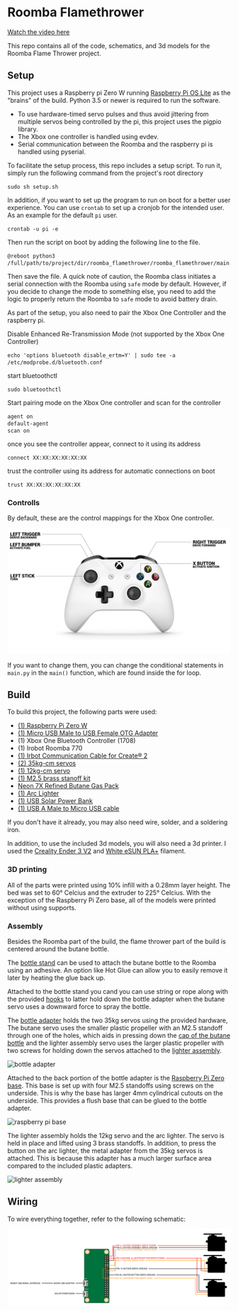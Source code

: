 # Roomba Flamethrower
[Watch the video here](https://youtu.be/nNa-5zJv5F0)

This repo contains all of the code, schematics, and 3d models for the Roomba Flame Thrower project.

## Setup
This project uses a Raspberry pi Zero W running [Raspberry Pi OS Lite](https://www.raspberrypi.org/software/operating-systems/) as the "brains" of the build. Python 3.5 or newer is required to run the software.

- To use hardware-timed servo pulses and thus avoid jittering from multiple servos being controlled by the pi, this project uses the pigpio library. 
- The Xbox one controller is handled using evdev.
- Serial communication between the Roomba and the raspberry pi is handled using pyserial.


To facilitate the setup process, this repo includes a setup script. To run it, simply run the following command from the project's root directory

```
sudo sh setup.sh
```

In addition, if you want to set up the program to run on boot for a better user experience. You can use `crontab` to set up a cronjob for the intended user. As an example for the default `pi` user.

```
crontab -u pi -e
```

Then run the script on boot by adding the following line to the file.

```
@reboot python3 /full/path/to/project/dir/roomba_flamethrower/roomba_flamethrower/main.py
```

Then save the file. A quick note of caution, the Roomba class initiates a serial connection with the Roomba using `safe` mode by default. However, if you decide to change the mode to something else, you need to add the logic to properly return the Roomba to `safe` mode to avoid battery drain.

As part of the setup, you also need to pair the Xbox One Controller and the raspberry pi.

Disable Enhanced Re-Transmission Mode (not supported by the Xbox One Controller)
```
echo 'options bluetooth disable_ertm=Y' | sudo tee -a /etc/modprobe.d/bluetooth.conf
```

start bluetoothctl 
```
sudo bluetoothctl
```

Start pairing mode on the Xbox One controller and scan for the controller
```
agent on
default-agent
scan on
```

once you see the controller appear, connect to it using its address
```
connect XX:XX:XX:XX:XX:XX
```

trust the controller using its address for automatic connections on boot
```
trust XX:XX:XX:XX:XX:XX
```

### Controlls
By default, these are the control mappings for the Xbox One controller.

![controll mappings](https://raw.githubusercontent.com/AlfredoSequeida/roomba_flamethrower/main/assets/xbox_one_controller.png)

If you want to change them, you can change the conditional statements in `main.py` in the `main()` function, which are found inside the for loop.

## Build
To build this project, the following parts were used:
- [(1) Raspberry Pi Zero W](https://www.raspberrypi.org/products/raspberry-pi-zero-w/)
- [(1) Micro USB Male to USB Female OTG Adapter](https://www.amazon.com/Ksmile®-Female-Adapter-SamSung-tablets/dp/B01C6032G0)
- (1) Xbox One Bluetooth Controller (1708)
- (1) Irobot Roomba 770
- [(1) Irbot Communication Cable for Create® 2](https://store.irobot.com/default/parts-and-accessories/create-accessories/communication-cable-for-create-2/4466502.html)
- [(2) 35kg-cm servos](https://www.amazon.com/ZOSKAY-Coreless-Digital-Stainless-arduino/dp/B07S9XZYN2)
- [(1) 12kg-cm servo](https://www.amazon.com/4-Pack-MG996R-Torque-Digital-Helicopter/dp/B07MFK266B)
- [(1) M2.5 brass stanoff kit](https://www.amazon.com/LBY-Multi-function-Combination-Screwdriver-Green/dp/B07GK6812D)
- [Neon 7X Refined Butane Gas Pack](https://www.amazon.com/Neon-Refined-Butane-300ml-Pack/dp/B072FR3LT2)
- [(1) Arc Lighter](https://www.amazon.com/lcfun-Waterproof-Windproof-Rechargeable-Flameless-Plasma-Camouflage/dp/B07GCHLDWR)
- [(1) USB Solar Power Bank](https://www.amazon.com/gp/product/B07T2NRK8G)
- [(1) USB A Male to Micro USB cable](https://www.amazon.com/10ft3Pack-Charging-Smartphone-Connection-Blackwhite/dp/B06XYH75NQ)

If you don't have it already, you may also need wire, solder, and a soldering iron.

In addition, to use the included 3d models, you will also need a 3d printer. I used the [Creality Ender 3 V2](https://www.amazon.com/Creality-Printer-Printing-Function-220x220x250mm/dp/B07FFTHMMN) and [White eSUN PLA+](https://www.amazon.com/eSUN-1-75mm-Printer-Filament-2-2lbs/dp/B01EKEMFQS) filament.


### 3D printing
All of the parts were printed using 10% infill with a 0.28mm layer height. The bed was set to 60° Celcius and the extruder to 225° Celcius. With the exception of the Raspberry Pi Zero base, all of the models were printed without using supports.

### Assembly
Besides the Roomba part of the build, the flame thrower part of the build is centered around the butane bottle.

The [bottle stand](https://github.com/AlfredoSequeida/roomba_flamethrower/blob/main/models/bottle_stand.stl) can be used to attach the butane bottle to the Roomba using an adhesive. An option like Hot Glue can allow you to easily remove it later by heating the glue back up.

Attached to the bottle stand you cand you can use string or rope along with the provided [hooks](https://github.com/AlfredoSequeida/roomba_flamethrower/blob/main/models/hook.stl) to latter hold down the bottle adapter when the butane servo uses a downward force to spray the bottle. 

The [bottle adapter](https://github.com/AlfredoSequeida/roomba_flamethrower/blob/main/models/bottle_adapter.stl) holds the two 35kg servos using the provided hardware, The butane servo uses the smaller plastic propeller with an M2.5 standoff through one of the holes, which aids in pressing down the [cap of the butane bottle](https://github.com/AlfredoSequeida/roomba_flamethrower/blob/main/models/cap.stl) and the lighter assembly servo uses the larger plastic propeller with two screws for holding down the servos attached to the [lighter assembly](https://github.com/AlfredoSequeida/roomba_flamethrower/blob/main/models/lighter_assembly.stl).

![bottle adapter]()

Attached to the back portion of the bottle adapter is the [Raspberry Pi Zero base](https://github.com/AlfredoSequeida/roomba_flamethrower/blob/main/models/rpi_zero_base.stl). This base is set up with four M2.5 standoffs using screws on the underside. This is why the base has larger 4mm cylindrical cutouts on the underside. This provides a flush base that can be glued to the bottle adapter.

![raspberry pi base]()

The lighter assembly holds the 12kg servo and the arc lighter. The servo is held in place and lifted using 3 brass standoffs. In addition, to press the button on the arc lighter, the metal adapter from the 35kg servos is attached. This is because this adapter has a much larger surface area compared to the included plastic adapters.

![lighter assembly]()

## Wiring
To wire everything together, refer to the following schematic:

![schematic](https://raw.githubusercontent.com/AlfredoSequeida/roomba_flamethrower/2f7eaa32ffcb4d6fdb0e34170aeb788799d9aadf/assets/schematic.svg)
